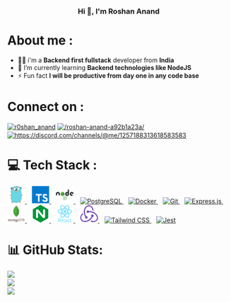 <h3 align="center">Hi 👋, I'm Roshan Anand</h1>

# About me :

- 🙋🏽 i'm a **Backend first fullstack** developer from **India**
- 🌱 I’m currently learning **Backend technologies like NodeJS**
- ⚡ Fun fact **I will be productive from day one in any code base**

# Connect on :

<p align="left" >
<a href="https://twitter.com/r0shan_anand" target="blank"><img align="center" src="https://raw.githubusercontent.com/rahuldkjain/github-profile-readme-generator/master/src/images/icons/Social/twitter.svg" alt="r0shan_anand" height="30" width="40" /></a>
<a href="https://linkedin.com/in/roshan-anand-a92b1a23a/" target="blank"><img align="center" src="https://raw.githubusercontent.com/rahuldkjain/github-profile-readme-generator/master/src/images/icons/Social/linked-in-alt.svg" alt="/roshan-anand-a92b1a23a/" height="30" width="60" /></a>
<a href="https://discord.gg/https://discord.com/channels/@me/1257188313618583583" target="blank"><img align="center" src="https://raw.githubusercontent.com/rahuldkjain/github-profile-readme-generator/master/src/images/icons/Social/discord.svg" alt="https://discord.com/channels/@me/1257188313618583583" height="30" width="40" /></a>
</p>

# 💻 Tech Stack :

<p align="left">
  <a href="https://golang.org" target="_blank" rel="noreferrer">
    <img src="https://raw.githubusercontent.com/devicons/devicon/master/icons/go/go-original.svg"
         alt="Go" width="40" height="40" />
  </a>&ensp;
  <a href="https://www.typescriptlang.org/" target="_blank" rel="noreferrer">
    <img src="https://raw.githubusercontent.com/devicons/devicon/master/icons/typescript/typescript-original.svg"
         alt="TypeScript" width="40" height="40" />
  </a>&ensp;
  <a href="https://nodejs.org" target="_blank" rel="noreferrer">
    <img src="https://raw.githubusercontent.com/devicons/devicon/master/icons/nodejs/nodejs-original-wordmark.svg"
         alt="Node.js" width="40" height="40" />
  </a>&ensp;
  <a href="https://www.postgresql.org/" target="_blank" rel="noreferrer">
    <img src="https://cdn.jsdelivr.net/gh/devicons/devicon/icons/postgresql/postgresql-original.svg"
         alt="PostgreSQL" width="40" height="40" />
  </a>&ensp;
  <a href="https://www.docker.com/" target="_blank" rel="noreferrer">
    <img src="https://cdn.jsdelivr.net/gh/devicons/devicon/icons/docker/docker-plain-wordmark.svg"
         alt="Docker" width="40" height="40" />
  </a>&ensp;
  <a href="https://git-scm.com/" target="_blank" rel="noreferrer">
    <img src="https://www.vectorlogo.zone/logos/git-scm/git-scm-icon.svg"
         alt="Git" width="40" height="40" />
  </a>&ensp;
  <a href="https://expressjs.com/" target="_blank" rel="noreferrer">
    <img src="https://cdn.jsdelivr.net/gh/devicons/devicon/icons/express/express-original.svg"
         alt="Express.js" width="40" height="40" />
  </a>&ensp;
  <a href="https://www.mongodb.com/" target="_blank" rel="noreferrer">
    <img src="https://raw.githubusercontent.com/devicons/devicon/master/icons/mongodb/mongodb-original-wordmark.svg"
         alt="MongoDB" width="40" height="40" />
  </a>&ensp;
  <a href="https://nginx.org/" target="_blank" rel="noreferrer">
    <img src="https://raw.githubusercontent.com/devicons/devicon/master/icons/nginx/nginx-original.svg"
         alt="Nginx" width="40" height="40" />
  </a>&ensp;
  <a href="https://reactjs.org/" target="_blank" rel="noreferrer">
    <img src="https://raw.githubusercontent.com/devicons/devicon/master/icons/react/react-original-wordmark.svg"
         alt="React" width="40" height="40" />
  </a>&ensp;
  <a href="https://redux.js.org/" target="_blank" rel="noreferrer">
    <img src="https://raw.githubusercontent.com/devicons/devicon/master/icons/redux/redux-original.svg"
         alt="Redux" width="40" height="40" />
  </a>&ensp;
  <a href="https://tailwindcss.com/" target="_blank" rel="noreferrer">
    <img src="https://www.vectorlogo.zone/logos/tailwindcss/tailwindcss-icon.svg"
         alt="Tailwind CSS" width="40" height="40" />
  </a>&ensp;
  <a href="https://jestjs.io/" target="_blank" rel="noreferrer">
    <img src="https://www.vectorlogo.zone/logos/jestjsio/jestjsio-icon.svg"
         alt="Jest" width="40" height="40" />
  </a>
</p>

# 📊 GitHub Stats:

![](https://github-readme-stats.vercel.app/api?username=Roshan-anand&theme=dark&hide_border=false&include_all_commits=true&count_private=true)<br/>
![](https://github-readme-streak-stats.herokuapp.com/?user=Roshan-anand&theme=dark&hide_border=false)<br/>
![](https://github-readme-stats.vercel.app/api/top-langs/?username=Roshan-anand&theme=dark&hide_border=false&include_all_commits=true&count_private=true&layout=compact)
